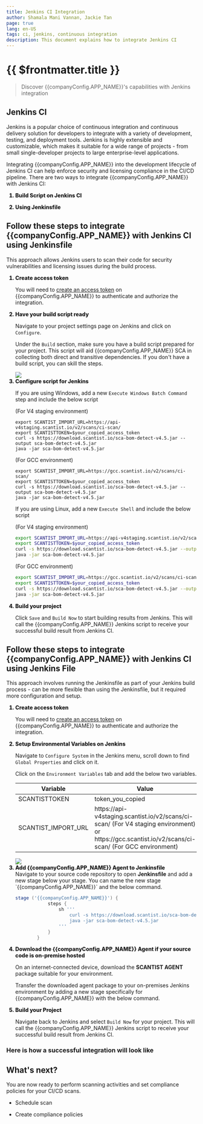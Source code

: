 ```yaml
---
title: Jenkins CI Integration
author: Shamala Mani Vannan, Jackie Tan
page: true
lang: en-US
tags: ci, jenkins, continuous integration
description: This document explains how to integrate Jenkins CI
---
```


<script setup>
import { companyConfig } from '../../../../config/companyConfig.js'
</script>
<style scoped>
    ol>li {
        font-weight: 800;
    }
</style>

<ClientOnly>

# {{ $frontmatter.title }}

> Discover {{companyConfig.APP_NAME}}'s capabilities with Jenkins integration

## Jenkins CI

Jenkins is a popular choice of continuous integration and continuous delivery solution for developers to integrate with a variety of development, testing, and deployment tools. Jenkins is highly extensible and customizable, which makes it suitable for a wide range of projects - from small single-developer projects to large enterprise-level applications.

Integrating {{companyConfig.APP_NAME}} into the development lifecycle of Jenkins CI can help enforce security and licensing compliance in the CI/CD pipeline. There are two ways to integrate {{companyConfig.APP_NAME}} with Jenkins CI:

1. Build Script on Jenkins CI

2. Using Jenkinsfile

## Follow these steps to integrate {{companyConfig.APP_NAME}} with Jenkins CI using Jenkinsfile

This approach allows Jenkins users to scan their code for security vulnerabilities and licensing issues during the build process.

<ol>
<li>Create access token</li>

You will need to <a href="../Settings/Access-Tokens">create an access token</a> on {{companyConfig.APP_NAME}} to authenticate and authorize the integration.

<li>Have your build script ready</li>

Navigate to your project settings page on Jenkins and click on `Configure`.

Under the `Build` section, make sure you have a build script prepared for your project. This script will aid {{companyConfig.APP_NAME}} SCA in collecting both direct and transitive dependencies. If you don't have a build script, you can skill the steps.

<img src="/images/Build-based-Scan-CICD-Pipeline/jenkins/part1-step2.1.png" />

<li>Configure script for Jenkins</li>

If you are using Windows, add a new `Execute Windows Batch Command` step and include the below script

(For V4 staging environment)
```shell
export SCANTIST_IMPORT_URL=https://api-v4staging.scantist.io/v2/scans/ci-scan/
export SCANTISTTOKEN=$your_copied_access_token
curl -s https://download.scantist.io/sca-bom-detect-v4.5.jar --output sca-bom-detect-v4.5.jar
java -jar sca-bom-detect-v4.5.jar
```

(For GCC environment)
```shell
export SCANTIST_IMPORT_URL=https://gcc.scantist.io/v2/scans/ci-scan/
export SCANTISTTOKEN=$your_copied_access_token
curl -s https://download.scantist.io/sca-bom-detect-v4.5.jar --output sca-bom-detect-v4.5.jar
java -jar sca-bom-detect-v4.5.jar
```

If you are using Linux, add a new `Execute Shell` and include the below script

(For V4 staging environment)
```bash
export SCANTIST_IMPORT_URL=https://api-v4staging.scantist.io/v2/scans/ci-scan/
export SCANTISTTOKEN=$your_copied_access_token
curl -s https://download.scantist.io/sca-bom-detect-v4.5.jar --output sca-bom-detect-v4.5.jar
java -jar sca-bom-detect-v4.5.jar
```

(For GCC environment)
```bash
export SCANTIST_IMPORT_URL=https://gcc.scantist.io/v2/scans/ci-scan/
export SCANTISTTOKEN=$your_copied_access_token
curl -s https://download.scantist.io/sca-bom-detect-v4.5.jar --output sca-bom-detect-v4.5.jar
java -jar sca-bom-detect-v4.5.jar
```

<li>Build your project</li>

Click `Save` and `Build Now` to start building results from Jenkins. This will call the {{companyConfig.APP_NAME}} Jenkins script to receive your successful build result from Jenkins CI.

</ol>

## Follow these steps to integrate {{companyConfig.APP_NAME}} with Jenkins CI using Jenkins File

This approach involves running the Jenkinsfile as part of your Jenkins build process - can be more flexible than using the Jenkinsfile, but it required more configuration and setup.

<ol>

  <li>Create access token</li>

  You will need to <a href="../Settings/Access-Tokens">create an access token</a> on {{companyConfig.APP_NAME}} to authenticate and authorize the integration.

  <li>Setup Environmental Variables on Jenkins</li>

  Navigate to `Configure System` in the Jenkins menu, scroll down to find `Global Properties` and click on it.

  Click on the `Environment Variables` tab and add the below two variables.

  <table>
      <thead>
          <th>Variable</th>
          <th>Value</th>
          <th>Options</th>
      </thead>
      <tbody>
          <tr>
              <td>SCANTISTTOKEN</td>
              <td>token_you_copied</td>
              <td>Mandatory</td>
          </tr>
          <tr>
              <td>SCANTIST_IMPORT_URL</td>
              <td>https://api-v4staging.scantist.io/v2/scans/ci-scan/ (For V4 staging environment) or https://gcc.scantist.io/v2/scans/ci-scan/ (For GCC environment)</td>
              <td>Mandatory</td>
          </tr>
      </tbody>
  </table>

  <img src="/images/Build-based-Scan-CICD-Pipeline/jenkins/part2-step2.1.png" />

  <li>Add {{companyConfig.APP_NAME}} Agent to Jenkinsfile</li>
  Navigate to your source code repository to open <b>Jenkinsfile</b> and add a new stage below your stage. You can name the new stage `{{companyConfig.APP_NAME}}` and the below command.

  ```Groovy
  stage ('{{companyConfig.APP_NAME}}') {
              steps {
                  sh '''
                      curl -s https://download.scantist.io/sca-bom-detect-v4.5.jar --output sca-bom-detect-v4.5.jar
                      java -jar sca-bom-detect-v4.5.jar
                  '''
              }
          }
  ```

  <li>Download the {{companyConfig.APP_NAME}} Agent if your source code is on-premise hosted</li>

  On an internet-connected device, download the <b>SCANTIST AGENT</b> package suitable for your environment.

  Transfer the downloaded agent package to your on-premises Jenkins environment by adding a new stage specifically for {{companyConfig.APP_NAME}} with the below command.

  <li>Build your Project</li>

  Navigate back to Jenkins and select `Build Now` for your project. This will call the {{companyConfig.APP_NAME}} Jenkins script to receive your successful build result from Jenkins CI.

</ol>

### Here is how a successful integration will look like

## What's next?

You are now ready to perform scanning activities and set compliance policies for your CI/CD scans.

- Schedule scan

- Create compliance policies

</ClientOnly>
